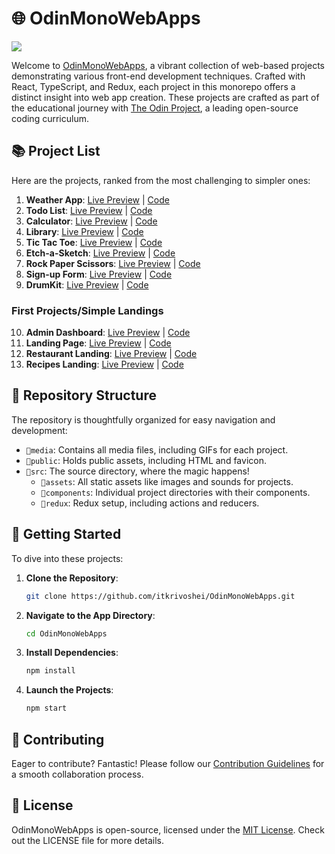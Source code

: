 # 🌐 OdinMonoWebApps
![](https://github.com/itkrivoshei/OdinMonoWebApps/blob/main/media/OdinMonoWebApps.gif?raw=true)

Welcome to [OdinMonoWebApps](https://itkrivoshei.github.io/OdinMonoWebApps), a vibrant collection of web-based projects demonstrating various front-end development techniques. Crafted with React, TypeScript, and Redux, each project in this monorepo offers a distinct insight into web app creation. These projects are crafted as part of the educational journey with [The Odin Project](https://www.theodinproject.com), a leading open-source coding curriculum.

## 📚 Project List

Here are the projects, ranked from the most challenging to simpler ones:

1. **Weather App**: [Live Preview](https://itkrivoshei.github.io/OdinMonoWebApps/#/WeatherApp) | [Code](https://github.com/itkrivoshei/OdinMonoWebApps/tree/main/src/components/WeatherApp)
2. **Todo List**: [Live Preview](https://itkrivoshei.github.io/OdinMonoWebApps/#/TodoApp) | [Code](https://github.com/itkrivoshei/OdinMonoWebApps/tree/main/src/components/TodoList)
3. **Calculator**: [Live Preview](https://itkrivoshei.github.io/OdinMonoWebApps/#/Calculator) | [Code](https://github.com/itkrivoshei/OdinMonoWebApps/tree/main/src/components/Calculator)
4. **Library**: [Live Preview](https://itkrivoshei.github.io/OdinMonoWebApps/#/BookLibrary) | [Code](https://github.com/itkrivoshei/OdinMonoWebApps/tree/main/src/components/LibraryApp)
5. **Tic Tac Toe**: [Live Preview](https://itkrivoshei.github.io/OdinMonoWebApps/#/TicTacToe) | [Code](https://github.com/itkrivoshei/OdinMonoWebApps/tree/main/src/components/TicTacToe)
6. **Etch-a-Sketch**: [Live Preview](https://itkrivoshei.github.io/OdinMonoWebApps/#/EtchASketch) | [Code](https://github.com/itkrivoshei/OdinMonoWebApps/tree/main/src/components/EtchASketch)
7. **Rock Paper Scissors**: [Live Preview](https://itkrivoshei.github.io/OdinMonoWebApps/#/RockPaperScissors) | [Code](https://github.com/itkrivoshei/OdinMonoWebApps/tree/main/src/components/RockPaperScissors)
8. **Sign-up Form**: [Live Preview](https://itkrivoshei.github.io/OdinMonoWebApps/#/SignUpForm) | [Code](https://github.com/itkrivoshei/OdinMonoWebApps/tree/main/src/components/SignUpForm)
9. **DrumKit**: [Live Preview](https://itkrivoshei.github.io/OdinMonoWebApps/#/DrumKit) | [Code](https://github.com/itkrivoshei/OdinMonoWebApps/tree/main/src/components/DrumKit)

### First Projects/Simple Landings
10. **Admin Dashboard**: [Live Preview](https://itkrivoshei.github.io/OdinMonoWebApps/#/DashLanding) | [Code](https://github.com/itkrivoshei/OdinMonoWebApps/tree/main/src/components/AdminDashboard)
11. **Landing Page**: [Live Preview](https://itkrivoshei.github.io/OdinMonoWebApps/#/Landing) | [Code](https://github.com/itkrivoshei/OdinMonoWebApps/tree/main/src/components/LandingPage)
12. **Restaurant Landing**: [Live Preview](https://itkrivoshei.github.io/OdinMonoWebApps/#/Restaurant) | [Code](https://github.com/itkrivoshei/OdinMonoWebApps/tree/main/src/components/RestaurantPage)
13. **Recipes Landing**: [Live Preview](https://itkrivoshei.github.io/OdinMonoWebApps/#/OdinRecipes) | [Code](https://github.com/itkrivoshei/OdinMonoWebApps/tree/main/src/components/Recipes)

## 📁 Repository Structure

The repository is thoughtfully organized for easy navigation and development:

- `📂media`: Contains all media files, including GIFs for each project.
- `📂public`: Holds public assets, including HTML and favicon.
- `📂src`: The source directory, where the magic happens!
   - `📂assets`: All static assets like images and sounds for projects.
   - `📂components`: Individual project directories with their components.
   - `📂redux`: Redux setup, including actions and reducers.

## 🚀 Getting Started

To dive into these projects:

1. **Clone the Repository**:
   ```bash
   git clone https://github.com/itkrivoshei/OdinMonoWebApps.git
   ```
2. **Navigate to the App Directory**:
   ```bash
   cd OdinMonoWebApps
   ```
3. **Install Dependencies**:
   ```bash
   npm install
   ```
4. **Launch the Projects**:
   ```bash
   npm start
   ```

## 🤝 Contributing

Eager to contribute? Fantastic! Please follow our [Contribution Guidelines](CONTRIBUTING.md) for a smooth collaboration process.

## 📜 License

OdinMonoWebApps is open-source, licensed under the [MIT License](LICENSE). Check out the LICENSE file for more details.
